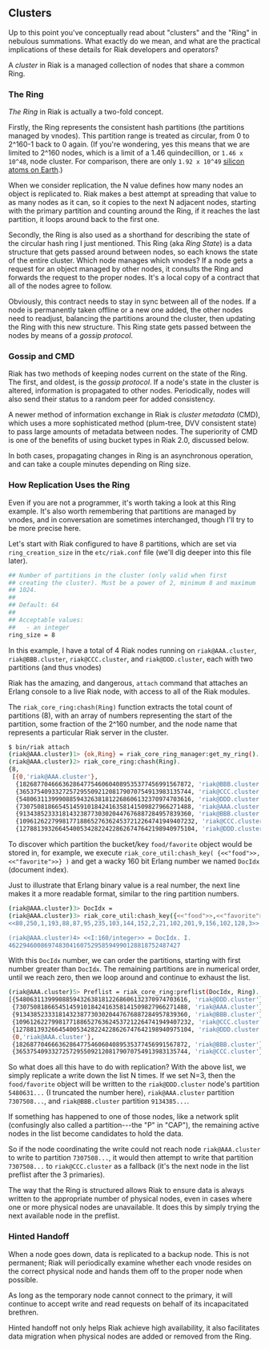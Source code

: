 ## Clusters

Up to this point you've conceptually read about "clusters" and the "Ring" in
nebulous summations. What exactly do we mean, and what are the practical
implications of these details for Riak developers and operators?

A *cluster* in Riak is a managed collection of nodes that share a common Ring.

<h3>The Ring</h3>

*The Ring* in Riak is actually a two-fold concept.

Firstly, the Ring represents the consistent hash partitions (the partitions
managed by vnodes). This partition range is treated as circular, from 0 to
2^160-1 back to 0 again. (If you're wondering, yes this means that we are
limited to 2^160 nodes, which is a limit of a 1.46 quindecillion, or
`1.46 x 10^48`, node cluster. For comparison, there are only `1.92 x 10^49`
[silicon atoms on Earth](http://education.jlab.org/qa/mathatom_05.html).)

When we consider replication, the N value defines how many nodes an object is
replicated to. Riak makes a best attempt at spreading that value to as many
nodes as it can, so it copies to the next N adjacent nodes, starting with the
primary partition and counting around the Ring, if it reaches the last
partition, it loops around back to the first one.

Secondly, the Ring is also used as a shorthand for describing the state of the
circular hash ring I just mentioned. This Ring (aka *Ring State*) is a
data structure that gets passed around between nodes, so each knows the state
of the entire cluster. Which node manages which vnodes? If a node gets a
request for an object managed by other nodes, it consults the Ring and forwards
the request to the proper nodes. It's a local copy of a contract that all of
the nodes agree to follow.

Obviously, this contract needs to stay in sync between all of the nodes. If a node is permanently taken
offline or a new one added, the other nodes need to readjust, balancing the partitions around the cluster,
then updating the Ring with this new structure. This Ring state gets passed between the nodes by means of
a *gossip protocol*.

### Gossip and CMD

Riak has two methods of keeping nodes current on the state of the Ring. The first, and oldest, is the *gossip protocol*. If a node's state in the cluster is altered, information is propagated to other nodes. Periodically, nodes will also send their status to a random peer for added consistency.

A newer method of information exchange in Riak is *cluster metadata* (CMD), which uses a more sophisticated method (plum-tree, DVV consistent state) to pass large amounts of metadata between nodes. The superiority of CMD is one of the benefits of using bucket types in Riak 2.0, discussed below.

In both cases, propagating changes in Ring is an asynchronous operation, and can take a couple minutes depending on Ring size.

<!-- Transfers will not start while a gossip is in progress. -->

### How Replication Uses the Ring

Even if you are not a programmer, it's worth taking a look at this Ring example. It's also worth
remembering that partitions are managed by vnodes, and in conversation are sometimes interchanged,
though I'll try to be more precise here.

Let's start with Riak configured to have 8 partitions, which are set via `ring_creation_size`
in the `etc/riak.conf` file (we'll dig deeper into this file later).

```bash
## Number of partitions in the cluster (only valid when first
## creating the cluster). Must be a power of 2, minimum 8 and maximum
## 1024.
## 
## Default: 64
## 
## Acceptable values:
##   - an integer
ring_size = 8
```

In this example, I have a total of 4 Riak nodes running on `riak@AAA.cluster`,
`riak@BBB.cluster`, `riak@CCC.cluster`, and `riak@DDD.cluster`, each with two partitions (and thus vnodes)

Riak has the amazing, and dangerous, `attach` command that attaches an Erlang console to a live Riak
node, with access to all of the Riak modules.

The `riak_core_ring:chash(Ring)` function extracts the total count of partitions (8), with an array
of numbers representing the start of the partition, some fraction of the 2^160 number, and the node
name that represents a particular Riak server in the cluster.

```bash
$ bin/riak attach
(riak@AAA.cluster)1> {ok,Ring} = riak_core_ring_manager:get_my_ring().
(riak@AAA.cluster)2> riak_core_ring:chash(Ring).
{8,
 [{0,'riak@AAA.cluster'},
  {182687704666362864775460604089535377456991567872, 'riak@BBB.cluster'},
  {365375409332725729550921208179070754913983135744, 'riak@CCC.cluster'},
  {548063113999088594326381812268606132370974703616, 'riak@DDD.cluster'},
  {730750818665451459101842416358141509827966271488, 'riak@AAA.cluster'},
  {913438523331814323877303020447676887284957839360, 'riak@BBB.cluster'},
  {1096126227998177188652763624537212264741949407232, 'riak@CCC.cluster'},
  {1278813932664540053428224228626747642198940975104, 'riak@DDD.cluster'}]}
```

To discover which partition the bucket/key `food/favorite` object would be stored in, for example,
we execute `riak_core_util:chash_key( {<<"food">>, <<"favorite">>} )` and get a wacky 160 bit Erlang
number we named `DocIdx` (document index).

Just to illustrate that Erlang binary value is a real number, the next line makes it a more
readable format, similar to the ring partition numbers.

```bash
(riak@AAA.cluster)3> DocIdx = 
(riak@AAA.cluster)3> riak_core_util:chash_key({<<"food">>,<<"favorite">>}).
<<80,250,1,193,88,87,95,235,103,144,152,2,21,102,201,9,156,102,128,3>>

(riak@AAA.cluster)4> <<I:160/integer>> = DocIdx. I.
462294600869748304160752958594990128818752487427
```

With this `DocIdx` number, we can order the partitions, starting with first number greater than
`DocIdx`. The remaining partitions are in numerical order, until we reach zero, then
we loop around and continue to exhaust the list.

```bash
(riak@AAA.cluster)5> Preflist = riak_core_ring:preflist(DocIdx, Ring).
[{548063113999088594326381812268606132370974703616, 'riak@DDD.cluster'},
 {730750818665451459101842416358141509827966271488, 'riak@AAA.cluster'},
 {913438523331814323877303020447676887284957839360, 'riak@BBB.cluster'},
 {1096126227998177188652763624537212264741949407232, 'riak@CCC.cluster'},
 {1278813932664540053428224228626747642198940975104, 'riak@DDD.cluster'},
 {0,'riak@AAA.cluster'},
 {182687704666362864775460604089535377456991567872, 'riak@BBB.cluster'},
 {365375409332725729550921208179070754913983135744, 'riak@CCC.cluster'}]
```

So what does all this have to do with replication? With the above list, we simply replicate a write
down the list N times. If we set N=3, then the `food/favorite` object will be written to
the `riak@DDD.cluster` node's partition `5480631...` (I truncated the number here),
`riak@AAA.cluster` partition `7307508...`, and `riak@BBB.cluster` partition `9134385...`.

If something has happened to one of those nodes, like a network split
(confusingly also called a partition---the "P" in "CAP"), the remaining
active nodes in the list become candidates to hold the data.

So if the node coordinating the write could not reach node
`riak@AAA.cluster` to write to partition `7307508...`, it would then attempt
to write that partition `7307508...` to `riak@CCC.cluster` as a fallback
(it's the next node in the list preflist after the 3 primaries).

The way that the Ring is structured allows Riak to ensure data is always
written to the appropriate number of physical nodes, even in cases where one
or more physical nodes are unavailable. It does this by simply trying the next
available node in the preflist.

### Hinted Handoff

When a node goes down, data is replicated to a backup node. This is
not permanent; Riak will periodically examine whether each vnode
resides on the correct physical node and hands them off to the proper
node when possible.

As long as the temporary node cannot connect to the primary, it will continue
to accept write and read requests on behalf of its incapacitated brethren.

Hinted handoff not only helps Riak achieve high availability, it also facilitates
data migration when physical nodes are added or removed from the Ring.
